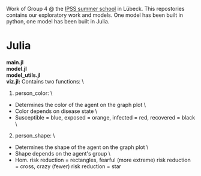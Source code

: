 Work of Group 4 @ the [IPSS summer school](https://summerschool.infodemics.info/) in Lübeck. This repostories contains our exploratory work and models. One model has been built in python, one model has been built in Julia.
# Julia 
**main.jl** \
**model.jl** \
**model_utils.jl** \
**viz.jl:** Contains two functions: \
1. person_color: \
- Determines the color of the agent on the graph plot \
- Color depends on disease state \
- Susceptible = blue, exposed = orange, infected = red, recovered = black \
2. person_shape: \
- Determines the shape of the agent on the graph plot \
- Shape depends on the agent's group \
- Hom. risk reduction = rectangles, fearful (more extreme) risk reduction = cross, crazy (fewer) risk reduction = star
